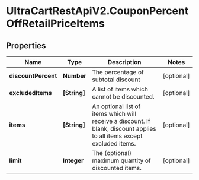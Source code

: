 # UltraCartRestApiV2.CouponPercentOffRetailPriceItems

## Properties
Name | Type | Description | Notes
------------ | ------------- | ------------- | -------------
**discountPercent** | **Number** | The percentage of subtotal discount | [optional] 
**excludedItems** | **[String]** | A list of items which cannot be discounted. | [optional] 
**items** | **[String]** | An optional list of items which will receive a discount.  If blank, discount applies to all items except excluded items. | [optional] 
**limit** | **Integer** | The (optional) maximum quantity of discounted items. | [optional] 


